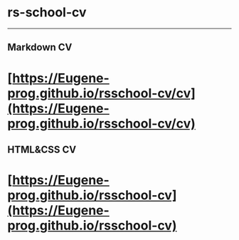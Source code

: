 # rs-school-cv
---
## Markdown CV

# [https://Eugene-prog.github.io/rsschool-cv/cv](https://Eugene-prog.github.io/rsschool-cv/cv) 

## HTML&CSS CV

# [https://Eugene-prog.github.io/rsschool-cv](https://Eugene-prog.github.io/rsschool-cv)


